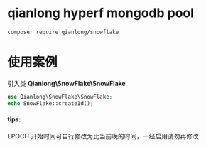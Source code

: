 # qianlong hyperf mongodb pool

```
composer require qianlong/snowflake
```


# 使用案例

引入类
**Qianlong\SnowFlake\SnowFlake** 
```php
use Qianlong\SnowFlake\SnowFlake;
echo SnowFlake::createId();
```

#### **tips:** 
EPOCH 开始时间可自行修改为比当前晚的时间，一经启用请勿再修改
